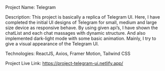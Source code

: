 Project Name: Telegram

Description: This project is basically a replica of Telegram UI. Here, I have completed the initial UI designs of Telegram for small, medium and large size device as responsive behave. By using given api’s, I have shown the chatList and each chat massages with dynamic structure. And also implemented dark-light mode with some basic animation. Mainly, I try to give a visual appearance of the Telegram UI. 

Technologies: ReactJS, Axios, Framer Motion, Tailwind CSS

Project Live Link: https://project-telegram-ui.netlify.app/
